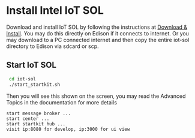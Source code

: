 # Install Intel IoT SOL
Download and install IoT SOL by following the instructions at [Download & Install](#getstarted/setup/basic_installation). You may do this directly on Edison if it connects to internet. Or you may download to a PC connected internet and then copy the entire iot-sol directory to Edison via sdcard or scp. 

## Start IoT SOL
```bash
 cd iot-sol
 ./start_startkit.sh
```
Then you will see this shown on the screen, you may read the Advanced Topics in the documentation for more details
```
start message broker ...
start center ...
start startkit hub ...
visit ip:8080 for develop, ip:3000 for ui view
```
